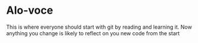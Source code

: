 # Alo-voce
This is where everyone should start with git by reading and learning it.
Now anything you change is likely to reflect on you new code from the start
